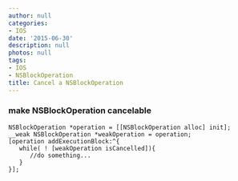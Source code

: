 ```yaml
---
author: null
categories:
- IOS
date: '2015-06-30'
description: null
photos: null
tags:
- IOS
- NSBlockOperation
title: Cancel a NSBlockOperation
---
```


### make NSBlockOperation cancelable

```
NSBlockOperation *operation = [[NSBlockOperation alloc] init];
__weak NSBlockOperation *weakOperation = operation;
[operation addExecutionBlock:^{
   while( ! [weakOperation isCancelled]){
      //do something...
   }
}];
```
